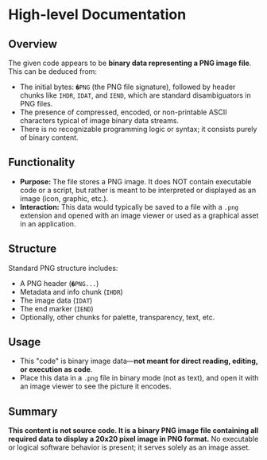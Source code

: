 # High-level Documentation

## Overview

The given code appears to be **binary data representing a PNG image file**. This can be deduced from:

- The initial bytes: `�PNG` (the PNG file signature), followed by header chunks like `IHDR`, `IDAT`, and `IEND`, which are standard disambiguators in PNG files.
- The presence of compressed, encoded, or non-printable ASCII characters typical of image binary data streams.
- There is no recognizable programming logic or syntax; it consists purely of binary content.

## Functionality

- **Purpose:** The file stores a PNG image. It does NOT contain executable code or a script, but rather is meant to be interpreted or displayed as an image (icon, graphic, etc.).
- **Interaction:** This data would typically be saved to a file with a `.png` extension and opened with an image viewer or used as a graphical asset in an application.

## Structure

Standard PNG structure includes:
- A PNG header (`�PNG...`)
- Metadata and info chunk (`IHDR`)
- The image data (`IDAT`)
- The end marker (`IEND`)
- Optionally, other chunks for palette, transparency, text, etc.

## Usage

- This "code" is binary image data—**not meant for direct reading, editing, or execution as code**.
- Place this data in a `.png` file in binary mode (not as text), and open it with an image viewer to see the picture it encodes.

## Summary

**This content is not source code. It is a binary PNG image file containing all required data to display a 20x20 pixel image in PNG format.** No executable or logical software behavior is present; it serves solely as an image asset.